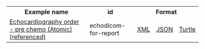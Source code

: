 <table class="list" width="100%">            
   <tr>
     <th>Example name</th>
     <th>id</th>
     <th colspan="3">Format</th>
   </tr>
   <tr>
      <td><a href="imagingstudy-echodicom-for-report.html">Echocardiography order - pre chemo (Atomic)(referenced)</a></td>
      <td>echodicom-for-report</td>
      <td><a href="imagingstudy-echodicom-for-report.xml.html">XML</a></td>
      <td><a href="imagingstudy-echodicom-for-report.json.html">JSON</a></td>
      <td><a href="imagingstudy-echodicom-for-report.ttl.html">Turtle</a></td>
   </tr>              
</table>